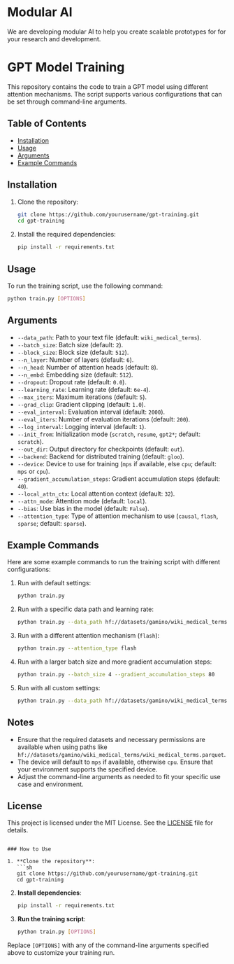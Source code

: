 # Modular AI 

We are developing modular AI to help you create scalable prototypes for for your research and development. 


# GPT Model Training

This repository contains the code to train a GPT model using different attention mechanisms. The script supports various configurations that can be set through command-line arguments.

## Table of Contents
- [Installation](#installation)
- [Usage](#usage)
- [Arguments](#arguments)
- [Example Commands](#example-commands)

## Installation

1. Clone the repository:
   ```sh
   git clone https://github.com/yourusername/gpt-training.git
   cd gpt-training
   ```

2. Install the required dependencies:
   ```sh
   pip install -r requirements.txt
   ```

## Usage

To run the training script, use the following command:

```sh
python train.py [OPTIONS]
```

## Arguments

- `--data_path`: Path to your text file (default: `wiki_medical_terms`).
- `--batch_size`: Batch size (default: `2`).
- `--block_size`: Block size (default: `512`).
- `--n_layer`: Number of layers (default: `6`).
- `--n_head`: Number of attention heads (default: `8`).
- `--n_embd`: Embedding size (default: `512`).
- `--dropout`: Dropout rate (default: `0.0`).
- `--learning_rate`: Learning rate (default: `6e-4`).
- `--max_iters`: Maximum iterations (default: `5`).
- `--grad_clip`: Gradient clipping (default: `1.0`).
- `--eval_interval`: Evaluation interval (default: `2000`).
- `--eval_iters`: Number of evaluation iterations (default: `200`).
- `--log_interval`: Logging interval (default: `1`).
- `--init_from`: Initialization mode (`scratch`, `resume`, `gpt2*`; default: `scratch`).
- `--out_dir`: Output directory for checkpoints (default: `out`).
- `--backend`: Backend for distributed training (default: `gloo`).
- `--device`: Device to use for training (`mps` if available, else `cpu`; default: `mps` or `cpu`).
- `--gradient_accumulation_steps`: Gradient accumulation steps (default: `40`).
- `--local_attn_ctx`: Local attention context (default: `32`).
- `--attn_mode`: Attention mode (default: `local`).
- `--bias`: Use bias in the model (default: `False`).
- `--attention_type`: Type of attention mechanism to use (`causal`, `flash`, `sparse`; default: `sparse`).

## Example Commands

Here are some example commands to run the training script with different configurations:

1. Run with default settings:
   ```sh
   python train.py
   ```

2. Run with a specific data path and learning rate:
   ```sh
   python train.py --data_path hf://datasets/gamino/wiki_medical_terms/wiki_medical_terms.parquet --learning_rate 3e-4
   ```

3. Run with a different attention mechanism (`flash`):
   ```sh
   python train.py --attention_type flash
   ```

4. Run with a larger batch size and more gradient accumulation steps:
   ```sh
   python train.py --batch_size 4 --gradient_accumulation_steps 80
   ```

5. Run with all custom settings:
   ```sh
   python train.py --data_path hf://datasets/gamino/wiki_medical_terms/wiki_medical_terms.parquet --batch_size 4 --learning_rate 3e-4 --gradient_accumulation_steps 80 --local_attn_ctx 64 --attn_mode 'sparse' --bias True --attention_type flash
   ```

## Notes

- Ensure that the required datasets and necessary permissions are available when using paths like `hf://datasets/gamino/wiki_medical_terms/wiki_medical_terms.parquet`.
- The device will default to `mps` if available, otherwise `cpu`. Ensure that your environment supports the specified device.
- Adjust the command-line arguments as needed to fit your specific use case and environment.

## License

This project is licensed under the MIT License. See the [LICENSE](LICENSE) file for details.
```

### How to Use

1. **Clone the repository**:
   ```sh
   git clone https://github.com/yourusername/gpt-training.git
   cd gpt-training
   ```

2. **Install dependencies**:
   ```sh
   pip install -r requirements.txt
   ```

3. **Run the training script**:
   ```sh
   python train.py [OPTIONS]
   ```

Replace `[OPTIONS]` with any of the command-line arguments specified above to customize your training run.
